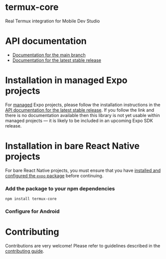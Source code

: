 # termux-core

Real Termux integration for Mobile Dev Studio

# API documentation

- [Documentation for the main branch](https://github.com/expo/expo/blob/main/docs/pages/versions/unversioned/sdk/termux-core.md)
- [Documentation for the latest stable release](https://docs.expo.dev/versions/latest/sdk/termux-core/)

# Installation in managed Expo projects

For [managed](https://docs.expo.dev/archive/managed-vs-bare/) Expo projects, please follow the installation instructions in the [API documentation for the latest stable release](#api-documentation). If you follow the link and there is no documentation available then this library is not yet usable within managed projects &mdash; it is likely to be included in an upcoming Expo SDK release.

# Installation in bare React Native projects

For bare React Native projects, you must ensure that you have [installed and configured the `expo` package](https://docs.expo.dev/bare/installing-expo-modules/) before continuing.

### Add the package to your npm dependencies

```
npm install termux-core
```



### Configure for Android



# Contributing

Contributions are very welcome! Please refer to guidelines described in the [contributing guide]( https://github.com/expo/expo#contributing).
